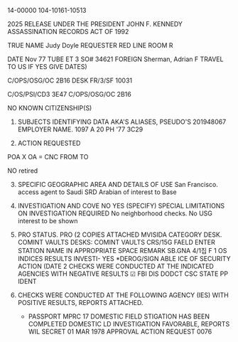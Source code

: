14-00000
104-10161-10513

2025 RELEASE UNDER THE PRESIDENT JOHN F. KENNEDY ASSASSINATION RECORDS ACT OF 1992

TRUE NAME
Judy Doyle
REQUESTER
RED LINE
ROOM
R

DATE
Nov 77
TUBE
ET 3
SO# 34621
FOREIGN
Sherman, Adrian F
TRAVEL TO US
IF YES GIVE DATES)

C/OPS/OSG/OC 2B16
DESK
FR/3/SF
10031

C/OS/PSI/CD3 3E47
C/OPS/OSG/OC 2B16

NO KNOWN CITIZENSHIP(S)

1.  SUBJECTS IDENTIFYING DATA
    AKA'S ALIASES, PSEUDO'S
    201948067
    EMPLOYER NAME.
    1097 A 20 PH '77 3C29

2.  ACTION REQUESTED

POA
X
OA =
CNC
FROM
TO

NO
retired

3.  SPECIFIC GEOGRAPHIC AREA AND DETAILS OF USE
    San Francisco. access agent to Saudi
    SRD Arabian of interest to Base

4.  INVESTIGATION AND COVE
    NO
    YES (SPECIFY)
    SPECIAL LIMITATIONS ON INVESTIGATION REQUIRED
    No neighborhood checks.
    No USG interest to be shown

5.  PRO STATUS.
    PRO (2 COPIES ATTACHED
    MVISIDA
    CATEGORY
    DESK.
    COMINT
    VAULTS
    DESKS:
    COMINT
    VAULTS
    CRS/15G
    FAELD
    ENTER STATION NAME
    IN APPROPRIATE SPACE
    REMARK
    SB.GNA
    4/1집
    F
    1 OS INDICES RESULTS
    INVESTI-
    YES
    *DEROG/SIGN
    ABLE
    ICE OF SECURITY ACTION
    (DATE
    2 CHECKS WERE CONDUCTED AT THE INDICATED AGENCIES WITH NEGATIVE RESULTS
    ☑ FBI
    DIS
    DODCT
    CSC
    STATE
    PP
    IDENT

6.  CHECKS WERE CONDUCTED AT THE FOLLOWING AGENCY (IES) WITH POSITIVE RESULTS, REPORTS ATTACHED.
    * PASSPORT MPRC
    17 DOMESTIC FIELD
    STIGATION HAS BEEN COMPLETED
    DOMESTIC LD INVESTIGATION FAVORABLE, REPORTS WIL
    SECRET
    01 MAR 1978
    APPROVAL ACTION REQUEST
    0076
